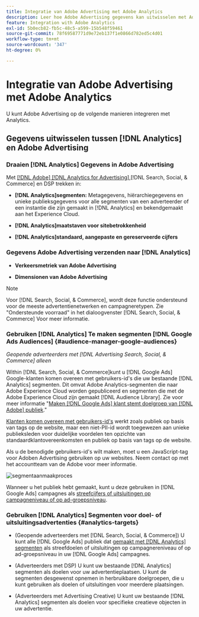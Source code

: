 ```yaml
---
title: Integratie van Adobe Advertising met Adobe Analytics
description: Leer hoe Adobe Advertising gegevens kan uitwisselen met Adobe Analytics en hoe u de gegevens kunt gebruiken in Zoeken, Sociale Zaken en Handel.
feature: Integration with Adobe Analytics
exl-id: 5b0ecb82-fb5c-48c5-a599-15b548f59461
source-git-commit: 78f69587771d9e72eb137f1e0866d782ed5c4d01
workflow-type: tm+mt
source-wordcount: '347'
ht-degree: 0%

---
```


# Integratie van Adobe Advertising met Adobe Analytics

U kunt Adobe Advertising op de volgende manieren integreren met Analytics.

## Gegevens uitwisselen tussen [!DNL Analytics] en Adobe Advertising

### Draaien [!DNL Analytics] Gegevens in Adobe Advertising

Met [[!DNL Adobe] [!DNL Analytics for Advertising]](/help/integrations/analytics/overview.md),[!DNL Search, Social, & Commerce] en DSP trekken in:

* **[!DNL Analytics]segmenten:**  Metagegevens, hiërarchiegegevens en unieke publieksgegevens voor alle segmenten van een adverteerder of een instantie die zijn gemaakt in [!DNL Analytics] en bekendgemaakt aan het Experience Cloud.

* **[!DNL Analytics]maatstaven voor sitebetrokkenheid**

* **[!DNL Analytics]standaard, aangepaste en gereserveerde cijfers**

### Gegevens Adobe Advertising verzenden naar [!DNL Analytics]

* **Verkeersmetriek van Adobe Advertising**

* **Dimensionen van Adobe Advertising**

>[!NOTE]
>
>Voor [!DNL Search, Social, & Commerce], wordt deze functie ondersteund voor de meeste advertentienetwerken en campagneretypen. Zie &quot;Ondersteunde voorraad&quot; in het dialoogvenster [!DNL Search, Social, & Commerce] Voor meer informatie.<!-- add link when that's published in ExL -->

### Gebruiken [!DNL Analytics] Te maken segmenten [!DNL Google Ads Audiences] {#audience-manager-google-audiences}

*Geopende adverteerders met [!DNL Advertising Search, Social, & Commerce] alleen*

<!-- Verify all -->

Within [!DNL Search, Social, & Commerce]kunt u [!DNL Google Ads] Google-klanten komen overeen met gebruikers-id&#39;s die uw bestaande [!DNL Analytics] segmenten. Dit omvat Adobe Analytics-segmenten die naar Adobe Experience Cloud worden gepubliceerd en segmenten die met de Adobe Experience Cloud zijn gemaakt [!DNL Audience Library]. Zie voor meer informatie &quot;[Maken [!DNL Google Ads] klant stemt doelgroep van [!DNL Adobe] publiek](/help/search-social-commerce/campaign-management/campaigns/google-audience-from-adobe-audience.md).&quot;

[Klanten komen overeen met gebruikers-id&#39;s](https://support.google.com/google-ads/answer/9199250) werkt zoals publiek op basis van tags op de website, maar een niet-PII-id wordt toegewezen aan unieke publieksleden voor duidelijke voordelen ten opzichte van standaardklantovereenkomsten en publiek op basis van tags op de website.

Als u de benodigde gebruikers-id&#39;s wilt maken, moet u een JavaScript-tag voor Adoben Advertising gebruiken <!-- with a user ID parameter -->op uw websites. Neem contact op met het accountteam van de Adobe voor meer informatie.

![segmentaanmaakproces](/help/integrations/assets/ad_search_user_id_pic.png)

Wanneer u het publiek hebt gemaakt, kunt u deze gebruiken in [!DNL Google Ads] campagnes als [streefcijfers of uitsluitingen op campagneniveau of op ad-groepsniveau](#audience-manager-targets).

### Gebruiken [!DNL Analytics] Segmenten voor doel- of uitsluitingsadvertenties {#analytics-targets}

* (Geopende adverteerders met [!DNL Search, Social, & Commerce]) U kunt alle [!DNL Google Ads] publiek dat [gemaakt met [!DNL Analytics] segmenten](#audience-manager-google-audiences) als streefdoelen of uitsluitingen op campagnereniveau of op ad-groepsniveau in uw [!DNL Google Ads] campagnes.

* (Adverteerders met DSP) U kunt uw bestaande [!DNL Analytics] segmenten als doelen voor uw advertentieplaatsen. U kunt de segmenten desgewenst opnemen in herbruikbare doelgroepen, die u kunt gebruiken als doelen of uitsluitingen voor meerdere plaatsingen.

* (Adverteerders met Advertising Creative) U kunt uw bestaande [!DNL Analytics] segmenten als doelen voor specifieke creatieve objecten in uw advertentie.

